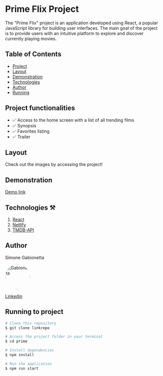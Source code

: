 # Prime Flix Project

The "Prime Flix" project is an application developed using React, a popular JavaScript library for building user interfaces.
The main goal of the project is to provide users with an intuitive platform to explore and discover currently playing movies.



## Table of Contents

- [Project](#project-functionalities)
- [Layout](#layout)
- [Demonstration](#demonstration)
- [Technologies](#technologies)
- [Author](#author)
- [Running](#running-to-project)



  
## Project functionalities

- ✅ Access to the home screen with a list of all trending films
- ✅ Synopsis
- ✅ Favorites listing
- ✅ Trailer


## Layout

Check out the images by accessing the project!


## Demonstration

[Demo link](https://net-favorite.netlify.app)


## Technologies  ⚒

1. [React](https://react.dev/)
2. [Netlify](https://www.netlify.com/)
3. [TMDB-API](https://www.themoviedb.org/)
   
   
 ## Author
Simone Gabionetta

<img src="https://github.com/SimoneGabionetta.png" alt="Gabionetta" style="border-radius: 50%; width: 80px; height: 80px;">


[Linkedin](https://www.linkedin.com/in/smgabionetta/)


## Running to project

```bash
# Clone this repository
$ git clone linkrepo

# Access the project folder in your terminal
$ cd prime

# Install dependencies
$ npm install

# Run the application
$ npm run start





